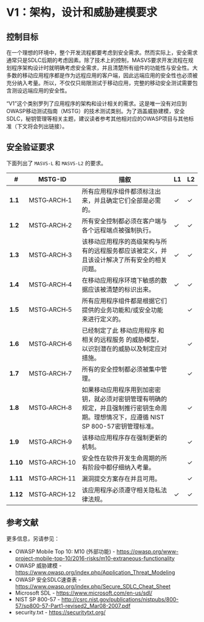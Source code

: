 # V1：架构，设计和威胁建模要求

## 控制目标

在一个理想的环境中，整个开发流程都要考虑到安全需求。然而实际上，安全需求通常只是SDLC后期的考虑因素。除了技术上的控制，MASVS要求开发流程在规划程序架构设计时就明确考虑安全需求，并且清楚所有组件的功能性与安全性。大多数的移动应用程序都是作为远程应用的客户端，因此远端应用的安全性也必须被充分纳入考量。所以，不仅仅只局限测试于移动应用，完整的移动安全测试需要包含测设远端应用的安全性。

“V1”这个类别罗列了应用程序的架构和设计相关的需求。这是唯一没有对应到OWASP移动测试指南（MSTG）的技术测试类别。为了涵盖威胁建模，安全SDLC，秘钥管理等相关主题，建议读者参考其他相对应的OWASP项目与其他标准（下文将会列出链接）。

<div style="page-break-after: always;">
</div>

## 安全验证要求

下面列出了 `MASVS-L` 和 `MASVS-L2` 的要求。

| # | MSTG-ID | 描叙 | L1 | L2 |
| --- | --- | --- | --- | --- |
| **1.1** | MSTG‑ARCH‑1 | 所有应用程序组件都须标注出来，并且确定它们全部是必需的。 | ✓| ✓|
| **1.2** | MSTG‑ARCH‑2 | 所有安全控制都必须在客户端与各个远程端点被强制执行。 | ✓| ✓|
| **1.3** | MSTG‑ARCH‑3 | 该移动应用程序的高级架构与所有的远程服务都应该被定义，并且该设计解决了所有安全的相关问题。 | ✓| ✓|
| **1.4** | MSTG‑ARCH‑4 | 在移动应用程序环境下敏感的数据应该被清楚的标识出来。 | ✓| ✓|
| **1.5** | MSTG‑ARCH‑5 | 所有应用程序组件都是根据它们提供的业务功能和/或安全功能来进行定义的。 | | ✓|
| **1.6** | MSTG‑ARCH‑6 | 已经制定了此 移动应用程序 和 相关的远程服务 的威胁模型，以识别潜在的威胁以及制定应对措施。 | | ✓|
| **1.7** | MSTG‑ARCH‑7 | 所有的安全控制都必须被集中管理。 | | ✓|
| **1.8** | MSTG‑ARCH‑8 | 如果移动应用程序用到加密密钥，就必须对密钥管理有明确的规定，并且强制推行密钥生命周期。理想情况下，应遵循 NIST SP 800-57密钥管理标准。 | | ✓|
| **1.9** | MSTG‑ARCH‑9 | 该移动应用程序存在强制更新的机制。 | | ✓|
| **1.10** | MSTG‑ARCH‑10 | 安全性在软件开发生命周期的所有阶段中都仔细纳入考量。 | | ✓| 
| **1.11** | MSTG‑ARCH‑11 | 漏洞提交方案存在并且可用。 | | ✓|
| **1.12** | MSTG‑ARCH‑12 | 该应用程序必须遵守相关隐私法律法规。 | ✓| ✓|

## 参考文献

更多信息，另请参见：

- OWASP Mobile Top 10: M10 (外部功能) - <https://owasp.org/www-project-mobile-top-10/2016-risks/m10-extraneous-functionality>
- OWASP 威胁建模 - <https://www.owasp.org/index.php/Application_Threat_Modeling>
- OWASP 安全SDLC速查表 - <https://www.owasp.org/index.php/Secure_SDLC_Cheat_Sheet>
- Microsoft SDL - <https://www.microsoft.com/en-us/sdl/>
- NIST SP 800-57 - <http://csrc.nist.gov/publications/nistpubs/800-57/sp800-57-Part1-revised2_Mar08-2007.pdf>
- security.txt - <https://securitytxt.org/>
